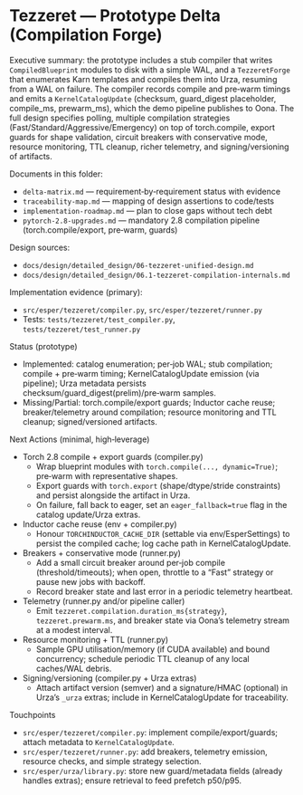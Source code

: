 # Tezzeret — Prototype Delta (Compilation Forge)

Executive summary: the prototype includes a stub compiler that writes `CompiledBlueprint` modules to disk with a simple WAL, and a `TezzeretForge` that enumerates Karn templates and compiles them into Urza, resuming from a WAL on failure. The compiler records compile and pre‑warm timings and emits a `KernelCatalogUpdate` (checksum, guard_digest placeholder, compile_ms, prewarm_ms), which the demo pipeline publishes to Oona. The full design specifies polling, multiple compilation strategies (Fast/Standard/Aggressive/Emergency) on top of torch.compile, export guards for shape validation, circuit breakers with conservative mode, resource monitoring, TTL cleanup, richer telemetry, and signing/versioning of artifacts.

Documents in this folder:
- `delta-matrix.md` — requirement‑by‑requirement status with evidence
- `traceability-map.md` — mapping of design assertions to code/tests
- `implementation-roadmap.md` — plan to close gaps without tech debt
- `pytorch-2.8-upgrades.md` — mandatory 2.8 compilation pipeline (torch.compile/export, pre‑warm, guards)

Design sources:
- `docs/design/detailed_design/06-tezzeret-unified-design.md`
- `docs/design/detailed_design/06.1-tezzeret-compilation-internals.md`

Implementation evidence (primary):
- `src/esper/tezzeret/compiler.py`, `src/esper/tezzeret/runner.py`
- Tests: `tests/tezzeret/test_compiler.py`, `tests/tezzeret/test_runner.py`

Status (prototype)
- Implemented: catalog enumeration; per‑job WAL; stub compilation; compile + pre‑warm timing; KernelCatalogUpdate emission (via pipeline); Urza metadata persists checksum/guard_digest(prelim)/pre‑warm samples.
- Missing/Partial: torch.compile/export guards; Inductor cache reuse; breaker/telemetry around compilation; resource monitoring and TTL cleanup; signed/versioned artifacts.

Next Actions (minimal, high‑leverage)
- Torch 2.8 compile + export guards (compiler.py)
  - Wrap blueprint modules with `torch.compile(..., dynamic=True)`; pre‑warm with representative shapes.
  - Export guards with `torch.export` (shape/dtype/stride constraints) and persist alongside the artifact in Urza.
  - On failure, fall back to eager, set an `eager_fallback=true` flag in the catalog update/Urza extras.
- Inductor cache reuse (env + compiler.py)
  - Honour `TORCHINDUCTOR_CACHE_DIR` (settable via env/EsperSettings) to persist the compiled cache; log cache path in KernelCatalogUpdate.
- Breakers + conservative mode (runner.py)
  - Add a small circuit breaker around per‑job compile (threshold/timeouts); when open, throttle to a “Fast” strategy or pause new jobs with backoff.
  - Record breaker state and last error in a periodic telemetry heartbeat.
- Telemetry (runner.py and/or pipeline caller)
  - Emit `tezzeret.compilation.duration_ms{strategy}`, `tezzeret.prewarm.ms`, and breaker state via Oona’s telemetry stream at a modest interval.
- Resource monitoring + TTL (runner.py)
  - Sample GPU utilisation/memory (if CUDA available) and bound concurrency; schedule periodic TTL cleanup of any local caches/WAL debris.
- Signing/versioning (compiler.py + Urza extras)
  - Attach artifact version (semver) and a signature/HMAC (optional) in Urza’s `_urza` extras; include in KernelCatalogUpdate for traceability.

Touchpoints
- `src/esper/tezzeret/compiler.py`: implement compile/export/guards; attach metadata to `KernelCatalogUpdate`.
- `src/esper/tezzeret/runner.py`: add breakers, telemetry emission, resource checks, and simple strategy selection.
- `src/esper/urza/library.py`: store new guard/metadata fields (already handles extras); ensure retrieval to feed prefetch p50/p95.
